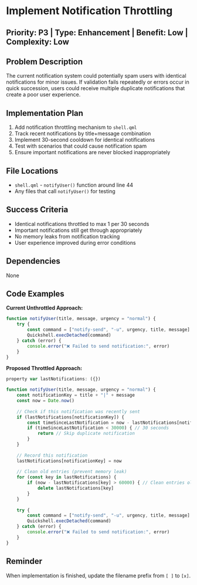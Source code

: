 # Implement Notification Throttling

## Priority: P3 | Type: Enhancement | Benefit: Low | Complexity: Low

## Problem Description

The current notification system could potentially spam users with identical notifications for minor issues. If validation fails repeatedly or errors occur in quick succession, users could receive multiple duplicate notifications that create a poor user experience.

## Implementation Plan

1. Add notification throttling mechanism to `shell.qml`
2. Track recent notifications by title+message combination
3. Implement 30-second cooldown for identical notifications
4. Test with scenarios that could cause notification spam
5. Ensure important notifications are never blocked inappropriately

## File Locations

- `shell.qml` - `notifyUser()` function around line 44
- Any files that call `notifyUser()` for testing

## Success Criteria

- Identical notifications throttled to max 1 per 30 seconds
- Important notifications still get through appropriately
- No memory leaks from notification tracking
- User experience improved during error conditions

## Dependencies

None

## Code Examples

**Current Unthrottled Approach:**
```javascript
function notifyUser(title, message, urgency = "normal") {
    try {
        const command = ["notify-send", "-u", urgency, title, message]
        Quickshell.execDetached(command)
    } catch (error) {
        console.error("❌ Failed to send notification:", error)
    }
}
```

**Proposed Throttled Approach:**
```javascript
property var lastNotifications: ({})

function notifyUser(title, message, urgency = "normal") {
    const notificationKey = title + "|" + message
    const now = Date.now()
    
    // Check if this notification was recently sent
    if (lastNotifications[notificationKey]) {
        const timeSinceLastNotification = now - lastNotifications[notificationKey]
        if (timeSinceLastNotification < 30000) { // 30 seconds
            return // Skip duplicate notification
        }
    }
    
    // Record this notification
    lastNotifications[notificationKey] = now
    
    // Clean old entries (prevent memory leak)
    for (const key in lastNotifications) {
        if (now - lastNotifications[key] > 60000) { // Clean entries older than 1 minute
            delete lastNotifications[key]
        }
    }
    
    try {
        const command = ["notify-send", "-u", urgency, title, message]
        Quickshell.execDetached(command)
    } catch (error) {
        console.error("❌ Failed to send notification:", error)
    }
}
```

## Reminder

When implementation is finished, update the filename prefix from `[ ]` to `[x]`.